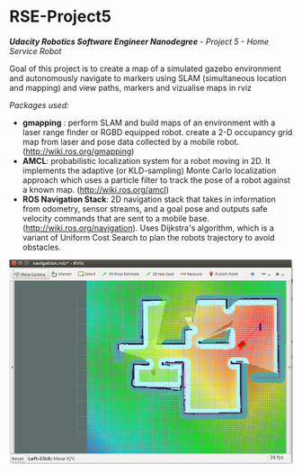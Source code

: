 # RSE-Project5
***Udacity Robotics Software Engineer Nanodegree** - *Project 5* - Home Service Robot*

Goal of this project is to  create a map of a simulated gazebo environment and autonomously navigate to markers using SLAM (simultaneous location and mapping) and view paths, markers and vizualise maps in rviz

*Packages used:*
- **gmapping** : perform SLAM and build maps of an environment with a laser range finder or RGBD equipped robot. create a 2-D occupancy grid map from laser and pose data collected by a mobile robot. (http://wiki.ros.org/gmapping) 
- **AMCL**: probabilistic localization system for a robot moving in 2D. It implements the adaptive (or KLD-sampling) Monte Carlo localization approach which uses a particle filter to track the pose of a robot against a known map. (http://wiki.ros.org/amcl)
- **ROS Navigation Stack**: 2D navigation stack that takes in information from odometry, sensor streams, and a goal pose and outputs safe velocity commands that are sent to a mobile base. (http://wiki.ros.org/navigation). Uses Dijkstra's algorithm, which is a variant of Uniform Cost Search to plan the robots trajectory to avoid obstacles.

![screenshot](https://github.com/level-3/RSE-Project5/blob/master/Screenshot.png?raw=true)

